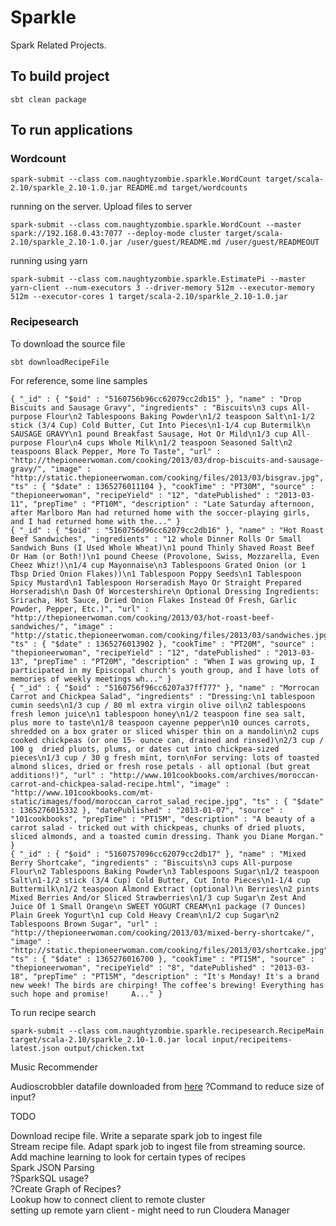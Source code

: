 # Sparkle

Spark Related Projects.

## To build project

`sbt clean package`
   
## To run applications

### Wordcount

    spark-submit --class com.naughtyzombie.sparkle.WordCount target/scala-2.10/sparkle_2.10-1.0.jar README.md target/wordcounts
    
running on the server. Upload files to server
    
    spark-submit --class com.naughtyzombie.sparkle.WordCount --master spark://192.168.0.43:7077 --deploy-mode cluster target/scala-2.10/sparkle_2.10-1.0.jar /user/guest/README.md /user/guest/READMEOUT

running using yarn

    spark-submit --class com.naughtyzombie.sparkle.EstimatePi --master yarn-client --num-executors 3 --driver-memory 512m --executor-memory 512m --executor-cores 1 target/scala-2.10/sparkle_2.10-1.0.jar 
    
### Recipesearch

To download the source file

    sbt downloadRecipeFile

For reference, some line samples

    { "_id" : { "$oid" : "5160756b96cc62079cc2db15" }, "name" : "Drop Biscuits and Sausage Gravy", "ingredients" : "Biscuits\n3 cups All-purpose Flour\n2 Tablespoons Baking Powder\n1/2 teaspoon Salt\n1-1/2 stick (3/4 Cup) Cold Butter, Cut Into Pieces\n1-1/4 cup Butermilk\n SAUSAGE GRAVY\n1 pound Breakfast Sausage, Hot Or Mild\n1/3 cup All-purpose Flour\n4 cups Whole Milk\n1/2 teaspoon Seasoned Salt\n2 teaspoons Black Pepper, More To Taste", "url" : "http://thepioneerwoman.com/cooking/2013/03/drop-biscuits-and-sausage-gravy/", "image" : "http://static.thepioneerwoman.com/cooking/files/2013/03/bisgrav.jpg", "ts" : { "$date" : 1365276011104 }, "cookTime" : "PT30M", "source" : "thepioneerwoman", "recipeYield" : "12", "datePublished" : "2013-03-11", "prepTime" : "PT10M", "description" : "Late Saturday afternoon, after Marlboro Man had returned home with the soccer-playing girls, and I had returned home with the..." }
    { "_id" : { "$oid" : "5160756d96cc62079cc2db16" }, "name" : "Hot Roast Beef Sandwiches", "ingredients" : "12 whole Dinner Rolls Or Small Sandwich Buns (I Used Whole Wheat)\n1 pound Thinly Shaved Roast Beef Or Ham (or Both!)\n1 pound Cheese (Provolone, Swiss, Mozzarella, Even Cheez Whiz!)\n1/4 cup Mayonnaise\n3 Tablespoons Grated Onion (or 1 Tbsp Dried Onion Flakes))\n1 Tablespoon Poppy Seeds\n1 Tablespoon Spicy Mustard\n1 Tablespoon Horseradish Mayo Or Straight Prepared Horseradish\n Dash Of Worcestershire\n Optional Dressing Ingredients: Sriracha, Hot Sauce, Dried Onion Flakes Instead Of Fresh, Garlic Powder, Pepper, Etc.)", "url" : "http://thepioneerwoman.com/cooking/2013/03/hot-roast-beef-sandwiches/", "image" : "http://static.thepioneerwoman.com/cooking/files/2013/03/sandwiches.jpg", "ts" : { "$date" : 1365276013902 }, "cookTime" : "PT20M", "source" : "thepioneerwoman", "recipeYield" : "12", "datePublished" : "2013-03-13", "prepTime" : "PT20M", "description" : "When I was growing up, I participated in my Episcopal church's youth group, and I have lots of memories of weekly meetings wh..." }
    { "_id" : { "$oid" : "5160756f96cc6207a37ff777" }, "name" : "Morrocan Carrot and Chickpea Salad", "ingredients" : "Dressing:\n1 tablespoon cumin seeds\n1/3 cup / 80 ml extra virgin olive oil\n2 tablespoons fresh lemon juice\n1 tablespoon honey\n1/2 teaspoon fine sea salt, plus more to taste\n1/8 teaspoon cayenne pepper\n10 ounces carrots, shredded on a box grater or sliced whisper thin on a mandolin\n2 cups cooked chickpeas (or one 15- ounce can, drained and rinsed)\n2/3 cup / 100 g  dried pluots, plums, or dates cut into chickpea-sized pieces\n1/3 cup / 30 g fresh mint, torn\nFor serving: lots of toasted almond slices, dried or fresh rose petals - all optional (but great additions!)", "url" : "http://www.101cookbooks.com/archives/moroccan-carrot-and-chickpea-salad-recipe.html", "image" : "http://www.101cookbooks.com/mt-static/images/food/moroccan_carrot_salad_recipe.jpg", "ts" : { "$date" : 1365276015332 }, "datePublished" : "2013-01-07", "source" : "101cookbooks", "prepTime" : "PT15M", "description" : "A beauty of a carrot salad - tricked out with chickpeas, chunks of dried pluots, sliced almonds, and a toasted cumin dressing. Thank you Diane Morgan." }
    { "_id" : { "$oid" : "5160757096cc62079cc2db17" }, "name" : "Mixed Berry Shortcake", "ingredients" : "Biscuits\n3 cups All-purpose Flour\n2 Tablespoons Baking Powder\n3 Tablespoons Sugar\n1/2 teaspoon Salt\n1-1/2 stick (3/4 Cup) Cold Butter, Cut Into Pieces\n1-1/4 cup Buttermilk\n1/2 teaspoon Almond Extract (optional)\n Berries\n2 pints Mixed Berries And/or Sliced Strawberries\n1/3 cup Sugar\n Zest And Juice Of 1 Small Orange\n SWEET YOGURT CREAM\n1 package (7 Ounces) Plain Greek Yogurt\n1 cup Cold Heavy Cream\n1/2 cup Sugar\n2 Tablespoons Brown Sugar", "url" : "http://thepioneerwoman.com/cooking/2013/03/mixed-berry-shortcake/", "image" : "http://static.thepioneerwoman.com/cooking/files/2013/03/shortcake.jpg", "ts" : { "$date" : 1365276016700 }, "cookTime" : "PT15M", "source" : "thepioneerwoman", "recipeYield" : "8", "datePublished" : "2013-03-18", "prepTime" : "PT15M", "description" : "It's Monday! It's a brand new week! The birds are chirping! The coffee's brewing! Everything has such hope and promise!     A..." }
    
To run recipe search

    spark-submit --class com.naughtyzombie.sparkle.recipesearch.RecipeMain target/scala-2.10/sparkle_2.10-1.0.jar local input/recipeitems-latest.json output/chicken.txt
    
Music Recommender

Audioscrobbler datafile downloaded from [here](http://www.iro.umontreal.ca/~lisa/datasets/profiledata_06-May-2005.tar.gz)
?Command to reduce size of input?


TODO  

Download recipe file. Write a separate spark job to ingest file  
Stream recipe file. Adapt spark job to ingest file from streaming source.  
Add machine learning to look for certain types of recipes  
Spark JSON Parsing  
?SparkSQL usage?  
?Create Graph of Recipes?  
Lookup how to connect client to remote cluster    
setting up remote yarn client - might need to run Cloudera Manager    
